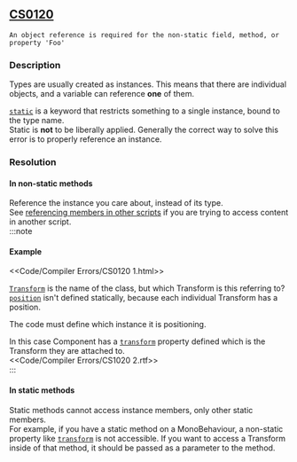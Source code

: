 ## [CS0120](https://docs.microsoft.com/en-us/dotnet/csharp/language-reference/compiler-messages/cs0120)

```
An object reference is required for the non-static field, method, or property 'Foo'
```

### Description
Types are usually created as instances. This means that there are individual objects, and a variable can reference **one** of them.  

[`static`](https://docs.microsoft.com/en-us/dotnet/csharp/language-reference/keywords/static) is a keyword that restricts something to a single instance, bound to the type name.  
Static is **not** to be liberally applied. Generally the correct way to solve this error is to properly reference an instance.

### Resolution
#### In non-static methods
Reference the instance you care about, instead of its type.  
See [referencing members in other scripts](../../Variables/Members%20In%20Other%20Scripts.md) if you are trying to access content in another script.  
:::note  
#### Example
<<Code/Compiler Errors/CS0120 1.html>>  

[`Transform`](https://docs.unity3d.com/ScriptReference/Transform.html) is the name of the class, but which Transform is this referring to? [`position`](https://docs.unity3d.com/ScriptReference/Transform-position.html) isn't defined statically, because each individual Transform has a position.

The code must define which instance it is positioning.  

In this case Component has a [`transform`](https://docs.unity3d.com/ScriptReference/Component-transform.html) property defined which is the Transform they are attached to.  
<<Code/Compiler Errors/CS1020 2.rtf>>  
:::  

#### In static methods
Static methods cannot access instance members, only other static members.  
For example, if you have a static method on a MonoBehaviour, a non-static property like [`transform`](https://docs.unity3d.com/ScriptReference/Component-transform.html) is not accessible. If you want to access a Transform inside of that method, it should be passed as a parameter to the method.  